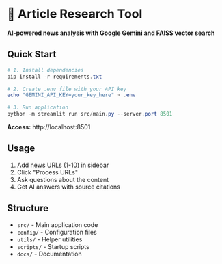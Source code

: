 # 🔬 Article Research Tool

**AI-powered news analysis with Google Gemini and FAISS vector search**

## Quick Start
```powershell
# 1. Install dependencies
pip install -r requirements.txt

# 2. Create .env file with your API key
echo "GEMINI_API_KEY=your_key_here" > .env

# 3. Run application
python -m streamlit run src/main.py --server.port 8501
```

**Access:** http://localhost:8501

## Usage
1. Add news URLs (1-10) in sidebar
2. Click "Process URLs" 
3. Ask questions about the content
4. Get AI answers with source citations

## Structure
- `src/` - Main application code
- `config/` - Configuration files
- `utils/` - Helper utilities
- `scripts/` - Startup scripts
- `docs/` - Documentation

